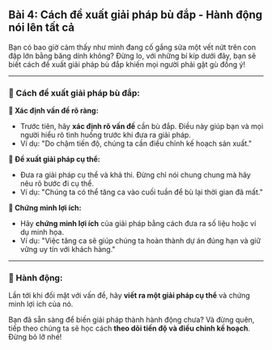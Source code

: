 ## Bài 4: Cách đề xuất giải pháp bù đắp - Hành động nói lên tất cả

Bạn có bao giờ cảm thấy như mình đang cố gắng sửa một vết nứt trên con đập lớn bằng băng dính không? Đừng lo, với những bí kíp dưới đây, bạn sẽ biết cách đề xuất giải pháp bù đắp khiến mọi người phải gật gù đồng ý!

---

### 📌 Cách đề xuất giải pháp bù đắp:

**🔹 Xác định vấn đề rõ ràng:**
- Trước tiên, hãy **xác định rõ vấn đề** cần bù đắp. Điều này giúp bạn và mọi người hiểu rõ tình huống trước khi đưa ra giải pháp.
- Ví dụ: "Do chậm tiến độ, chúng ta cần điều chỉnh kế hoạch sản xuất."

**🔹 Đề xuất giải pháp cụ thể:**
- Đưa ra giải pháp cụ thể và khả thi. Đừng chỉ nói chung chung mà hãy nêu rõ bước đi cụ thể.
- Ví dụ: "Chúng ta có thể tăng ca vào cuối tuần để bù lại thời gian đã mất."

**🔹 Chứng minh lợi ích:**
- Hãy **chứng minh lợi ích** của giải pháp bằng cách đưa ra số liệu hoặc ví dụ minh họa.
- Ví dụ: "Việc tăng ca sẽ giúp chúng ta hoàn thành dự án đúng hạn và giữ vững uy tín với khách hàng."

---

### 🚀 Hành động:

Lần tới khi đối mặt với vấn đề, hãy **viết ra một giải pháp cụ thể** và chứng minh lợi ích của nó.

Bạn đã sẵn sàng để biến giải pháp thành hành động chưa? Và đừng quên, tiếp theo chúng ta sẽ học cách **theo dõi tiến độ và điều chỉnh kế hoạch**. Đừng bỏ lỡ nhé!